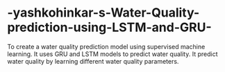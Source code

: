 # -yashkohinkar-s-Water-Quality-prediction-using-LSTM-and-GRU-
To create a water quality prediction model using supervised machine learning. It uses GRU and LSTM models to predict water quality. It predict water quality by learning different water quality parameters.
